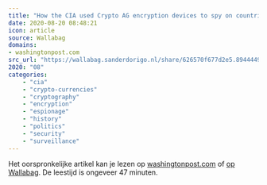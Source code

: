 ```yaml
---
title: "How the CIA used Crypto AG encryption devices to spy on countries for decades"
date: 2020-08-20 08:48:21
icon: article
source: Wallabag
domains:
- washingtonpost.com
src_url: "https://wallabag.sanderdorigo.nl/share/626570f677d2e5.89444493"
2020: "08"
categories:
    - "cia"
    - "crypto-currencies"
    - "cryptography"
    - "encryption"
    - "espionage"
    - "history"
    - "politics"
    - "security"
    - "surveillance"
---
```

Het oorspronkelijke artikel kan je lezen op [washingtonpost.com](https://www.washingtonpost.com/graphics/2020/world/national-security/cia-crypto-encryption-machines-espionage/) of [op Wallabag](https://wallabag.sanderdorigo.nl/share/626570f677d2e5.89444493). De leestijd is ongeveer 47 minuten.